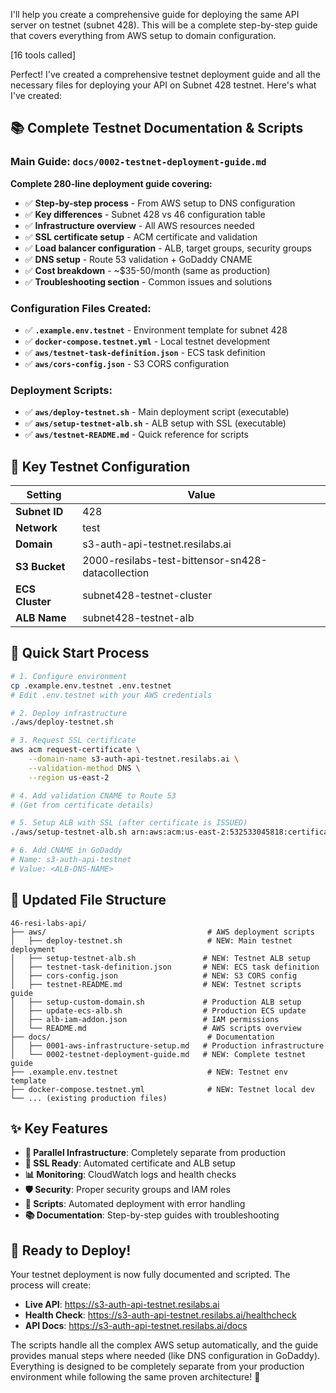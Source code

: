 I'll help you create a comprehensive guide for deploying the same API server on testnet (subnet 428). This will be a complete step-by-step guide that covers everything from AWS setup to domain configuration.

[16 tools called]

Perfect! I've created a comprehensive testnet deployment guide and all the necessary files for deploying your API on Subnet 428 testnet. Here's what I've created:

## 📚 **Complete Testnet Documentation & Scripts**

### **Main Guide**: `docs/0002-testnet-deployment-guide.md`
**Complete 280-line deployment guide covering:**
- ✅ **Step-by-step process** - From AWS setup to DNS configuration
- ✅ **Key differences** - Subnet 428 vs 46 configuration table
- ✅ **Infrastructure overview** - All AWS resources needed
- ✅ **SSL certificate setup** - ACM certificate and validation
- ✅ **Load balancer configuration** - ALB, target groups, security groups
- ✅ **DNS setup** - Route 53 validation + GoDaddy CNAME
- ✅ **Cost breakdown** - ~$35-50/month (same as production)
- ✅ **Troubleshooting section** - Common issues and solutions

### **Configuration Files Created:**
- ✅ **`.example.env.testnet`** - Environment template for subnet 428
- ✅ **`docker-compose.testnet.yml`** - Local testnet development
- ✅ **`aws/testnet-task-definition.json`** - ECS task definition
- ✅ **`aws/cors-config.json`** - S3 CORS configuration

### **Deployment Scripts:**
- ✅ **`aws/deploy-testnet.sh`** - Main deployment script (executable)
- ✅ **`aws/setup-testnet-alb.sh`** - ALB setup with SSL (executable)  
- ✅ **`aws/testnet-README.md`** - Quick reference for scripts

## 🎯 **Key Testnet Configuration**

| Setting | Value |
|---------|-------|
| **Subnet ID** | 428 |
| **Network** | test |
| **Domain** | s3-auth-api-testnet.resilabs.ai |
| **S3 Bucket** | 2000-resilabs-test-bittensor-sn428-datacollection |
| **ECS Cluster** | subnet428-testnet-cluster |
| **ALB Name** | subnet428-testnet-alb |

## 🚀 **Quick Start Process**

```bash
# 1. Configure environment
cp .example.env.testnet .env.testnet
# Edit .env.testnet with your AWS credentials

# 2. Deploy infrastructure
./aws/deploy-testnet.sh

# 3. Request SSL certificate
aws acm request-certificate \
    --domain-name s3-auth-api-testnet.resilabs.ai \
    --validation-method DNS \
    --region us-east-2

# 4. Add validation CNAME to Route 53
# (Get from certificate details)

# 5. Setup ALB with SSL (after certificate is ISSUED)
./aws/setup-testnet-alb.sh arn:aws:acm:us-east-2:532533045818:certificate/your-cert-id

# 6. Add CNAME in GoDaddy
# Name: s3-auth-api-testnet
# Value: <ALB-DNS-NAME>
```

## 📁 **Updated File Structure**

```
46-resi-labs-api/
├── aws/                                    # AWS deployment scripts
│   ├── deploy-testnet.sh                   # NEW: Main testnet deployment
│   ├── setup-testnet-alb.sh               # NEW: Testnet ALB setup
│   ├── testnet-task-definition.json       # NEW: ECS task definition
│   ├── cors-config.json                   # NEW: S3 CORS config
│   ├── testnet-README.md                  # NEW: Testnet scripts guide
│   ├── setup-custom-domain.sh             # Production ALB setup
│   ├── update-ecs-alb.sh                  # Production ECS update
│   ├── alb-iam-addon.json                 # IAM permissions
│   └── README.md                          # AWS scripts overview
├── docs/                                   # Documentation
│   ├── 0001-aws-infrastructure-setup.md   # Production infrastructure
│   └── 0002-testnet-deployment-guide.md   # NEW: Complete testnet guide
├── .example.env.testnet                    # NEW: Testnet env template
├── docker-compose.testnet.yml              # NEW: Testnet local dev
└── ... (existing production files)
```

## ✨ **Key Features**

- **🔄 Parallel Infrastructure**: Completely separate from production
- **🔐 SSL Ready**: Automated certificate and ALB setup
- **📊 Monitoring**: CloudWatch logs and health checks
- **🛡️ Security**: Proper security groups and IAM roles
- **📱 Scripts**: Automated deployment with error handling
- **📚 Documentation**: Step-by-step guides with troubleshooting

## 🎉 **Ready to Deploy!**

Your testnet deployment is now fully documented and scripted. The process will create:
- **Live API**: https://s3-auth-api-testnet.resilabs.ai
- **Health Check**: https://s3-auth-api-testnet.resilabs.ai/healthcheck  
- **API Docs**: https://s3-auth-api-testnet.resilabs.ai/docs

The scripts handle all the complex AWS setup automatically, and the guide provides manual steps where needed (like DNS configuration in GoDaddy). Everything is designed to be completely separate from your production environment while following the same proven architecture! 🚀